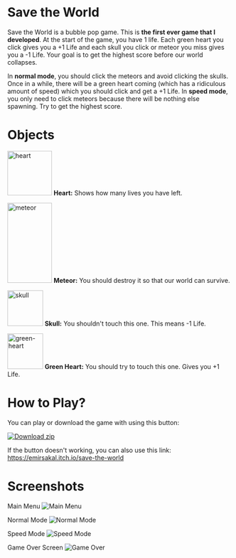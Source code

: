 # Save the World

Save the World is a bubble pop game. This is **the first ever game that I developed**.
At the start of the game, you have 1 life. Each green heart you click gives you a +1 Life and each skull you click or meteor you miss gives you a -1 Life. Your goal is to get the highest score before our world collapses.


In **normal mode**, you should click the meteors and avoid clicking the skulls. Once in a while, there will be a green heart coming (which has a ridiculous amount of speed) which you should click and get a +1 Life.
In **speed mode**, you only need to click meteors because there will be nothing else spawning. Try to get the highest score.

# Objects

<img src="https://img.itch.zone/aW1nLzEyMTU1MzE0LnBuZw==/original/NOVvQU.png" height="100" width="100" style="color: inherit; font-family: inherit; font-size: inherit;" alt="heart" title="heart"> **Heart:** Shows how many lives you have left.

<img src="https://img.itch.zone/aW1nLzEyMTU1MzA1LnBuZw==/original/Y%2F3FG9.png" height="180" width="100" style="color: inherit; font-family: inherit; font-size: inherit;" alt="meteor" title="meteor"> **Meteor:** You should destroy it so that our world can survive.

<img src="https://img.itch.zone/aW1nLzEyMTU1MzA2LnBuZw==/original/NRgz1g.png" alt="skull" title="skull" height="80" width="80"> **Skull:** You shouldn't touch this one. This means -1 Life.

<img src="https://img.itch.zone/aW1nLzEyMTU1MzE4LnBuZw==/original/GNnxwM.png" alt="green-heart" title="green-heart" height="80" width="80"> **Green Heart:** You should try to touch this one. Gives you +1 Life.

# How to Play?

You can play or download the game with using this button: 

[![Download zip](https://custom-icon-badges.herokuapp.com/badge/-Download-blue?style=for-the-badge&logo=download&logoColor=white "Download zip")](https://emirsakal.itch.io/save-the-world) 

If the button doesn't working, you can also use this link: https://emirsakal.itch.io/save-the-world

# Screenshots

Main Menu
![Main Menu](https://github.com/emirsakal/SaveTheWorld/assets/77203035/289e54ec-bbf0-482b-947b-891cc7ba84b7)

Normal Mode
![Normal Mode](https://github.com/emirsakal/SaveTheWorld/assets/77203035/f8897d12-7b34-4895-9bc4-bfa46573f7e4)

Speed Mode
![Speed Mode](https://github.com/emirsakal/SaveTheWorld/assets/77203035/5b2887de-ec26-455b-a912-2c9a1137f8c8)

Game Over Screen
![Game Over](https://github.com/emirsakal/SaveTheWorld/assets/77203035/a100786a-7718-4db1-996b-1d448089e054)
